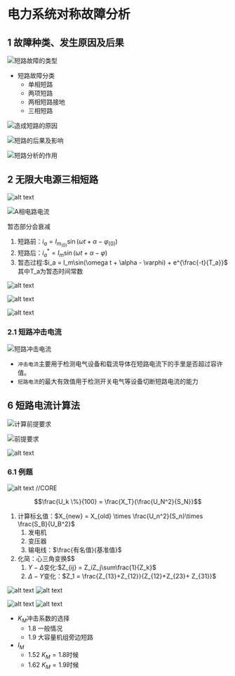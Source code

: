 # 电力系统对称故障分析

## 1 故障种类、发生原因及后果

![短路故障的类型](image.png)

- 短路故障分类
  - 单相短路
  - 两项短路
  - 两相短路接地
  - 三相短路

![造成短路的原因](image-1.png)

![短路的后果及影响](image-2.png)

![短路分析的作用](image-3.png)

## 2 无限大电源三相短路

![alt text](image-4.png)

![A相电路电流](image-5.png)

暂态部分会衰减

1. 短路前：$i_a = I_{m_{(0)}}\sin (\omega t + \alpha - \varphi_{(0)})$
2. 短路后：$i_a^* = I_m\sin (\omega t + \alpha - \varphi)$
3. 暂态过程:$i_a = I_m\sin(\omega t + \alpha - \varphi) + e^{\frac{-t}{T_a}}$ 其中T_a为暂态时间常数


![alt text](image-6.png)

![alt text](image-7.png)

![alt text](image-8.png)

### 2.1 短路冲击电流

![短路冲击电流](image-9.png)

- `冲击电流`主要用于检测电气设备和载流导体在短路电流下的手里是否超过容许值。
- `短路电流`的最大有效值用于检测开关电气等设备切断短路电流的能力

## 6 短路电流计算法

![计算前提要求](image-10.png)

![前提要求](image-11.png)

![alt text](image-12.png)

### 6.1 例题

![alt text](image-13.png)
//CORE

$$\frac{U_k \%}{100} = \frac{X_T}{\frac{U_N^2}{S_N}}$$

1. 计算标幺值：$X_{new} = X_{old} \times \frac{U_n^2}{S_n}\times \frac{S_B}{U_B^2}$
   1. 发电机
   2. 变压器
   3. 输电线：$\frac{有名值}{基准值}$
2. 化简：心三角变换$$
   1. $Y-\Delta$变化:$Z_{ij} = Z_iZ_j\sum\frac{1}{Z_k}$
   2. $\Delta - Y$变化：$Z_1 = \frac{Z_{13}+Z_{12}}{Z_{12}+Z_{23}+ Z_{31}}$


![alt text](image-14.png)
![alt text](image-15.png)

![alt text](IMG_20241122_162255.jpg)
![alt text](IMG_20241122_162514.jpg)

- $K_M$冲击系数的选择
  - 1.8 一般情况
  - 1.9 大容量机组旁边短路
- $I_M$
  - 1.52 $K_M = 1.8$时候
  - 1.62 $K_M = 1.9$时候

